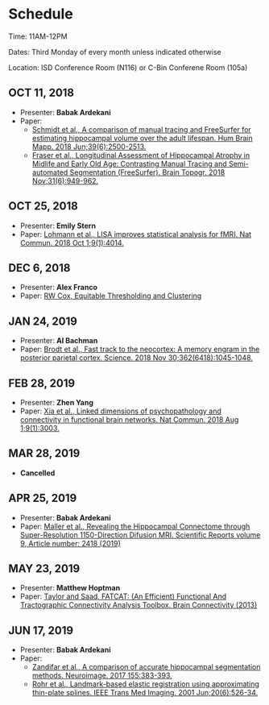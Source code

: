 # Schedule

Time: 11AM-12PM

Dates: Third Monday of every month unless indicated otherwise

Location: ISD Conference Room (N116) or C-Bin Conferene Room (105a)

## OCT 11, 2018
- Presenter: **Babak Ardekani**
- Paper:
  - [Schmidt et al., A comparison of manual tracing and FreeSurfer for estimating hippocampal
volume over the adult lifespan. Hum Brain Mapp. 2018 Jun;39(6):2500-2513.](DOCS/Schmidt2018.pdf)
  - [Fraser et al., Longitudinal Assessment of Hippocampal Atrophy in Midlife and Early Old Age: Contrasting Manual Tracing and 
Semi-automated Segmentation (FreeSurfer). Brain Topogr. 2018 Nov;31(6):949-962.](DOCS/Fraser2018.pdf)

## OCT 25, 2018
- Presenter: **Emily Stern**
- Paper: [Lohmann et al., LISA improves statistical analysis for fMRI. Nat Commun. 2018 Oct
1;9(1):4014.](https://www.nature.com/articles/s41467-018-06304-z)

## DEC 6, 2018
- Presenter: **Alex Franco**
- Paper: [RW Cox, Equitable Thresholding and Clustering](https://www.biorxiv.org/content/10.1101/295931v1)

## JAN 24, 2019
- Presenter: **Al Bachman**
- Paper: [Brodt et al., Fast track to the neocortex: A memory engram in the posterior parietal cortex. Science. 2018 Nov
30;362(6418):1045-1048.](DOCS/Brodt2018.pdf)

## FEB 28, 2019
- Presenter: **Zhen Yang**
- Paper: [Xia et al., Linked dimensions of psychopathology and connectivity in functional brain networks. Nat 
Commun. 2018 Aug 1;9(1):3003.](DOCS/Xia2018.pdf)

## MAR 28, 2019
- **Cancelled**

## APR 25, 2019
- Presenter: **Babak Ardekani**
- Paper: [Maller et al., Revealing the Hippocampal Connectome through Super-Resolution 1150-Direction Difusion MRI. Scientific Reports volume 9, Article number: 2418 (2019)](DOCS/Maller2019.pdf)

## MAY 23, 2019
- Presenter: **Matthew Hoptman**
- Paper: [Taylor and Saad, FATCAT: (An Efficient) Functional And Tractographic Connectivity Analysis Toolbox. Brain Connectivity  (2013)](DOCS/fatcat13.pdf)

## JUN 17, 2019
- Presenter: **Babak Ardekani**
- Paper:
  - [Zandifar et al., A comparison of accurate hippocampal segmentation methods. Neuroimage. 2017 155:383-393.](DOCS/Zandifar2017.pdf)
  - [Rohr et al., Landmark-based elastic registration using approximating thin-plate splines. IEEE Trans Med Imaging. 2001 Jun;20(6):526-34. ](DOCS/Rohr2001.pdf)
